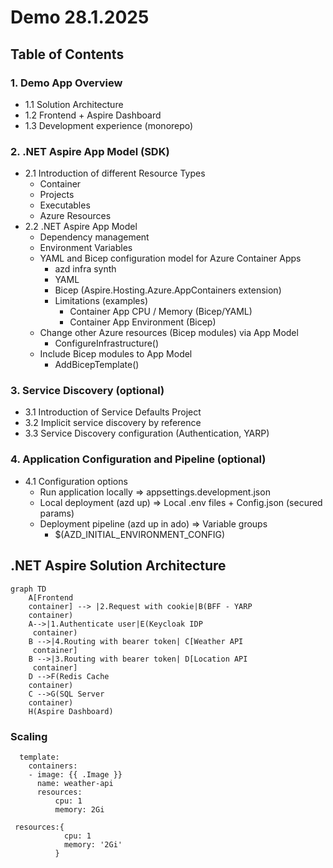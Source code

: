 # Demo 28.1.2025

## Table of Contents

### 1. Demo App Overview
- 1.1 Solution Architecture 
- 1.2 Frontend + Aspire Dashboard
- 1.3 Development experience (monorepo)

### 2. .NET Aspire App Model (SDK)
- 2.1 Introduction of different Resource Types
    - Container
    - Projects
    - Executables
    - Azure Resources
- 2.2 .NET Aspire App Model
    - Dependency management
    - Environment Variables
    - YAML and Bicep configuration model for Azure Container Apps
        - azd infra synth
        - YAML
        - Bicep (Aspire.Hosting.Azure.AppContainers extension)
        - Limitations (examples)
            - Container App CPU / Memory (Bicep/YAML)
            - Container App Environment (Bicep)
    - Change other Azure resources (Bicep modules) via App Model
        - ConfigureInfrastructure()
    - Include Bicep modules to App Model
        - AddBicepTemplate()

### 3. Service Discovery (optional)
- 3.1 Introduction of Service Defaults Project
- 3.2 Implicit service discovery by reference
- 3.3 Service Discovery configuration (Authentication, YARP)

### 4. Application Configuration and Pipeline (optional)
- 4.1 Configuration options
    - Run application locally => appsettings.development.json
    - Local deployment (azd up) => Local .env files + Config.json (secured params)
    - Deployment pipeline (azd up in ado) => Variable groups
        - $(AZD_INITIAL_ENVIRONMENT_CONFIG)

## .NET Aspire Solution Architecture

```mermaid
graph TD
    A[Frontend 
    container] --> |2.Request with cookie|B(BFF - YARP 
    container)
    A-->|1.Authenticate user|E(Keycloak IDP
     container)
    B -->|4.Routing with bearer token| C[Weather API
     container]
    B -->|3.Routing with bearer token| D[Location API
     container]
    D -->F(Redis Cache
    container)
    C -->G(SQL Server
    container)
    H(Aspire Dashboard)
```





### Scaling


```
  template:
    containers:
    - image: {{ .Image }}
      name: weather-api
      resources:
          cpu: 1
          memory: 2Gi
```
```
 resources:{
            cpu: 1
            memory: '2Gi'
          }
```